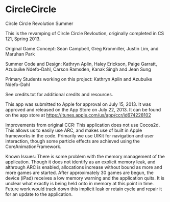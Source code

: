 CircleCircle
============

Circle Circle Revolution Summer

This is the revamping of Circle Circle Revloution, originally completed in CS  121, Spring 2013.

Original Game Concept: Sean Campbell, Greg Kronmiller, Justin Lim, and Maruhan Park

Summer Code and Design: Kathryn Aplin, Haley Erickson, Paige Garratt, Azubuike Ndefo-Dahl,
    Carson Ramsden, Kanak Singh and Jean Sung

Primary Students working on this project: Kathryn Aplin and Azubuike Ndefo-Dahl

See credits.txt for additional credits and resources.

This app was submitted to Apple for approval on July 15, 2013. It was approved and released on the App Store on July 22, 2013.
It can be found on the app store at https://itunes.apple.com/us/app/ccr/id674228102

Improvements from original CCR:
This application does not use Cocos2d. This allows us to easily use ARC, and makes use of built in Apple frameworks
in the code. Primarily we use UIKit for navigation and user interaction, though some particle effects are achieved
using the CoreAnimationFramework.


Known Issues: 
There is some problem with the memory management of the application. 
Though it does not identify as an explicit memory leak, and althrough ARC is enabled, 
allocations increase without bound as more and more games are started.
After approximately 30 games are begun, the device (iPad) receives a low memory warning and the application quits.
It is unclear what exactly is being held onto in memory at this point in time. Future work would track down this
implicit leak or retain cycle and repair it for an update to the application.
